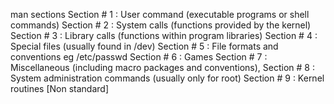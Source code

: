 man sections
Section # 1 : User command (executable programs or shell commands)
Section # 2 : System calls (functions provided by the kernel)
Section # 3 : Library calls (functions within program libraries)
Section # 4 : Special files (usually found in /dev)
Section # 5 : File formats and conventions eg /etc/passwd
Section # 6 : Games
Section # 7 : Miscellaneous (including macro packages and conventions),
Section # 8 : System administration commands (usually only for root)
Section # 9 : Kernel routines [Non standard]

